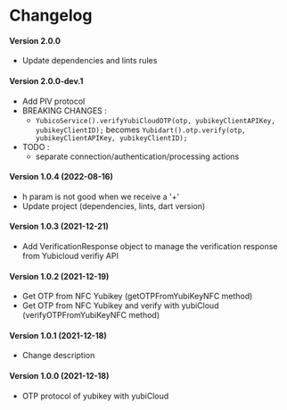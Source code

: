 Changelog
=========

#### Version 2.0.0
* Update dependencies and lints rules

#### Version 2.0.0-dev.1
* Add PIV protocol
* BREAKING CHANGES :
  * `YubicoService().verifyYubiCloudOTP(otp, yubikeyClientAPIKey, yubikeyClientID);` becomes `Yubidart().otp.verify(otp, yubikeyClientAPIKey, yubikeyClientID);`
* TODO :
  * separate connection/authentication/processing actions

#### Version 1.0.4 (2022-08-16)
* h param is not good when we receive a '+'
* Update project (dependencies, lints, dart version)

#### Version 1.0.3 (2021-12-21)
* Add VerificationResponse object to manage the verification response from Yubicloud verifiy API

#### Version 1.0.2 (2021-12-19)
* Get OTP from NFC Yubikey (getOTPFromYubiKeyNFC method)
* Get OTP from NFC Yubikey and verify with yubiCloud (verifyOTPFromYubiKeyNFC method)

#### Version 1.0.1 (2021-12-18)
* Change description

#### Version 1.0.0 (2021-12-18)
* OTP protocol of yubikey with yubiCloud  